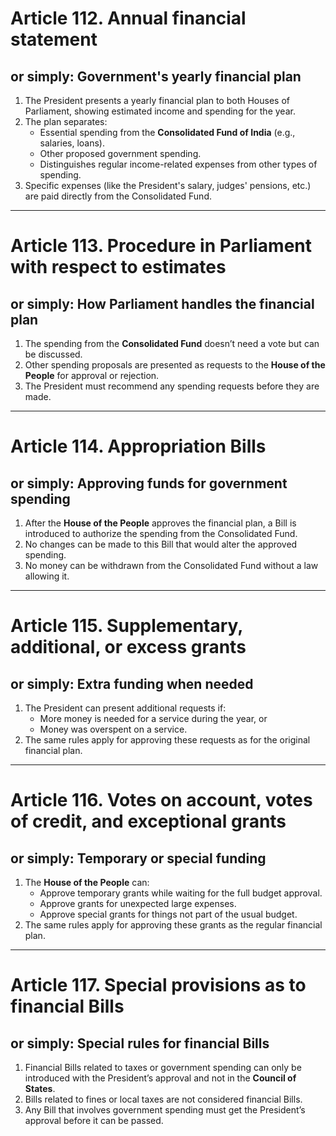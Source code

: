 # Article 112. Annual financial statement
## or simply: Government's yearly financial plan

1. The President presents a yearly financial plan to both Houses of Parliament, showing estimated income and spending for the year.
2. The plan separates:
   - Essential spending from the **Consolidated Fund of India** (e.g., salaries, loans).
   - Other proposed government spending.
   - Distinguishes regular income-related expenses from other types of spending.
3. Specific expenses (like the President's salary, judges' pensions, etc.) are paid directly from the Consolidated Fund.

---

# Article 113. Procedure in Parliament with respect to estimates
## or simply: How Parliament handles the financial plan

1. The spending from the **Consolidated Fund** doesn’t need a vote but can be discussed.
2. Other spending proposals are presented as requests to the **House of the People** for approval or rejection.
3. The President must recommend any spending requests before they are made.

---

# Article 114. Appropriation Bills
## or simply: Approving funds for government spending

1. After the **House of the People** approves the financial plan, a Bill is introduced to authorize the spending from the Consolidated Fund.
2. No changes can be made to this Bill that would alter the approved spending.
3. No money can be withdrawn from the Consolidated Fund without a law allowing it.

---

# Article 115. Supplementary, additional, or excess grants
## or simply: Extra funding when needed

1. The President can present additional requests if:
   - More money is needed for a service during the year, or
   - Money was overspent on a service.
2. The same rules apply for approving these requests as for the original financial plan.

---

# Article 116. Votes on account, votes of credit, and exceptional grants
## or simply: Temporary or special funding

1. The **House of the People** can:
   - Approve temporary grants while waiting for the full budget approval.
   - Approve grants for unexpected large expenses.
   - Approve special grants for things not part of the usual budget.
2. The same rules apply for approving these grants as the regular financial plan.

---

# Article 117. Special provisions as to financial Bills
## or simply: Special rules for financial Bills

1. Financial Bills related to taxes or government spending can only be introduced with the President’s approval and not in the **Council of States**.
2. Bills related to fines or local taxes are not considered financial Bills.
3. Any Bill that involves government spending must get the President’s approval before it can be passed.
